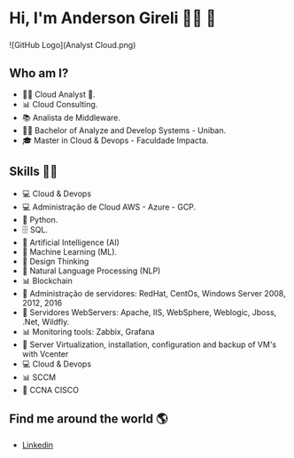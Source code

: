  # **Hi, I'm Anderson Gireli** 👩‍💻 👋 
###  
![GitHub Logo](Analyst Cloud.png)

## Who am I? 

* 👩‍💻 Cloud Analyst 🥰.
* 📊 Cloud Consulting.
* 📚 Analista de Middleware.
* 👩‍🎓 Bachelor of Analyze and Develop Systems - Uniban.
* 🎓 Master in Cloud & Devops - Faculdade Impacta.

## Skills 👩‍💻

* 💻 Cloud & Devops
* 💻 Administração de Cloud AWS - Azure - GCP.
* 🐍 Python.
* 🗄 SQL.
* 🔮 Artificial Intelligence (AI)
* 🧪 Machine Learning (ML).
* 👩‍ Design Thinking
* 🧮 Natural Language Processing (NLP)
* 📊 Blockchain
* 🧮 Administração de servidores: RedHat, CentOs, Windows Server 2008, 2012, 2016
* 🔮 Servidores WebServers: Apache, IIS, WebSphere, Weblogic, Jboss, .Net, Wildfly.
* 📊 Monitoring tools: Zabbix, Grafana
* 🧪 Server Virtualization, installation, configuration and backup of VM's with Vcenter
* 💻 Cloud & Devops
* 📊 SCCM
* 🔮 CCNA CISCO 



## Find me around the world :earth_americas:

*  [Linkedin]( https://www.linkedin.com/in/andersongireli/)





